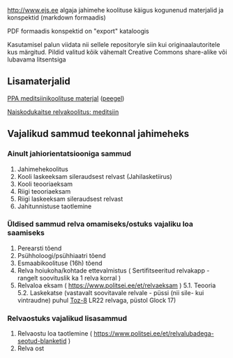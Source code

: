 http://www.ejs.ee algaja jahimehe koolituse käigus kogunenud materjalid ja konspektid (markdown formaadis)

PDF formaadis konspektid on "export" kataloogis

Kasutamisel palun viidata nii sellele repositoryle siin kui originaalautoritele kus märgitud.
Pildid valitud kõik vähemalt Creative Commons share-alike või lubavama litsentsiga

## Lisamaterjalid
[PPA meditsiinikoolituse materjal](https://www2.politsei.ee/dotAsset/557499.pdf) ([peegel](https://github.com/dmonizer/jahimehekoolitus/blob/master/materjalid/Esmaabi-Andrus_Lehtmets.pdf))

[Naiskodukaitse relvakoolitus: meditsiin](https://www.naiskodukaitse.ee/Materjale_relvaatesteerimise_meditsiiniulesandeks_1225)

## Vajalikud sammud teekonnal jahimeheks

### Ainult jahiorientatsiooniga sammud
1. Jahimehekoolitus
2. Kooli laskeeksam sileraudsest relvast (Jahilasketiirus)
3. Kooli teooriaeksam
4. Riigi teooriaeksam
5. Riigi laskeeksam sileraudsest relvast
6. Jahitunnistuse taotlemine

### Üldised sammud relva omamiseks/ostuks vajaliku loa saamiseks
1. Perearsti tõend
2. Psühholoogi/psühhiaatri tõend
3. Esmaabikoolituse (16h) tõend 
4. Relva hoiukoha/kohtade ettevalmistus ( Sertifitseeritud relvakapp - rangelt soovituslik ka 1 relva korral )
5. Relvaloa eksam ( https://www.politsei.ee/et/relvaeksam )
   5.1. Teooria   
   5.2. Laskekatse (vastavalt soovitavale relvale - püssi (nii sile- kui vintraudne) puhul [Toz-8](https://en.wikipedia.org/wiki/TOZ_rifle) LR22 relvaga, püstol Glock 17)
  


### Relvaostuks vajalikud lisasammud
1. Relvaostu loa taotlemine ( https://www.politsei.ee/et/relvalubadega-seotud-blanketid )
2. Relva ost

